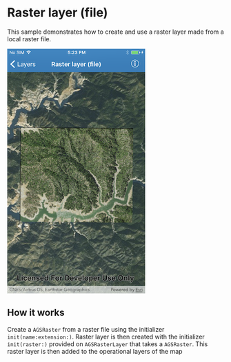 # Raster layer (file)

This sample demonstrates how to create and use a raster layer made from
a local raster file.

![](image1.png)

## How it works

Create a `AGSRaster` from a raster file using the initializer
`init(name:extension:)`. Raster layer is then created with the
initializer `init(raster:)` provided on `AGSRasterLayer` that takes a
`AGSRaster`. This raster layer is then added to the operational layers
of the map
